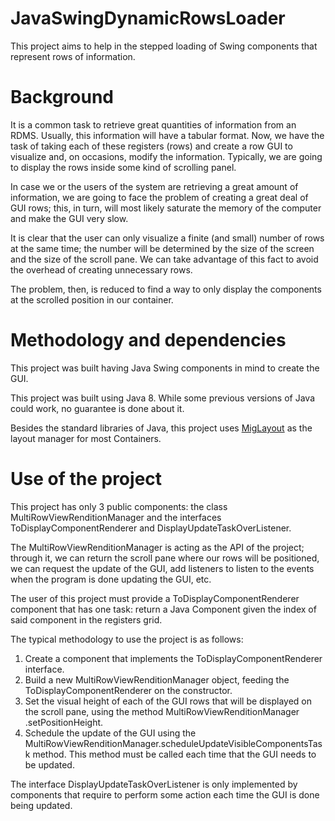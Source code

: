 # JavaSwingDynamicRowsLoader

This project aims to help in the stepped loading of Swing components that represent rows of information.

# Background 

It is a common task to retrieve great quantities of information from an RDMS. Usually, this information will have a tabular format. Now, we have the task of taking each of these registers (rows)  and create a row GUI to visualize and, on occasions, modify the information. Typically, we are going to display the rows inside some kind of scrolling panel.

In case we or the users of the system are retrieving a great amount of information, we are going to face the problem of creating a great deal of GUI rows; this, in turn, will most likely saturate the memory of the computer and make the GUI very slow.

It is clear that the user can only visualize a finite (and small) number of rows at the same time; the number will be determined by the size of the screen and the size of the scroll pane. We can take advantage of this fact to avoid the overhead of creating unnecessary rows.

The problem, then, is reduced to find a way to only display the components at the scrolled position in our container.

# Methodology and dependencies

This project was built having Java Swing components in mind to create the GUI.

This project was built using Java 8. While some previous versions of Java could work, no guarantee is done about it. 

Besides the standard libraries of Java, this project uses [MigLayout](http://www.miglayout.com) as the layout manager for most Containers.

# Use of the project

This project has only 3 public components: the class MultiRowViewRenditionManager and the interfaces ToDisplayComponentRenderer and DisplayUpdateTaskOverListener.

The MultiRowViewRenditionManager is acting as the API of the project; through it, we can return the scroll pane where our rows will be positioned, we can request the update of the GUI, add listeners to listen to the events when the program is done updating the GUI, etc.

The user of this project must provide a ToDisplayComponentRenderer component that has one task: return a Java Component given the index of
said component in the registers grid.

The typical methodology to use the project is as follows:
1. Create a component that implements the ToDisplayComponentRenderer interface.
1. Build a new MultiRowViewRenditionManager object, feeding the ToDisplayComponentRenderer on the constructor.
1.  Set the visual height of each of the GUI rows that will be displayed on the scroll pane, using the method MultiRowViewRenditionManager .setPositionHeight.
1. Schedule the update of the GUI using the MultiRowViewRenditionManager.scheduleUpdateVisibleComponentsTask method. This method must be called each time that the GUI needs to be updated.

The interface DisplayUpdateTaskOverListener is only implemented by components that require to perform some action each time the GUI is done being updated.
